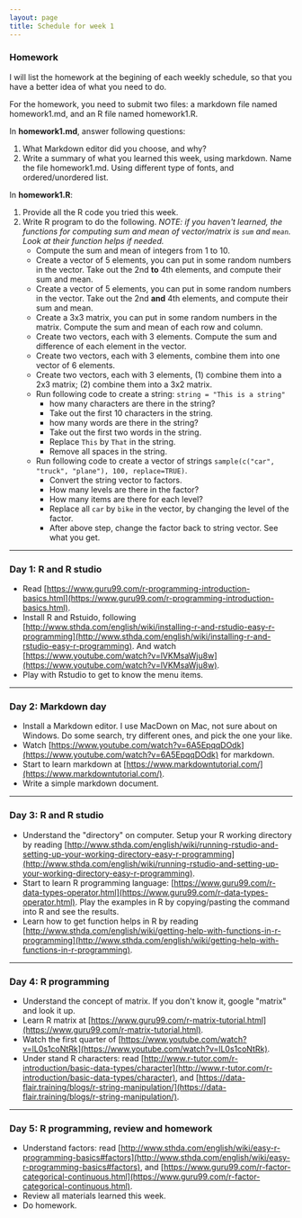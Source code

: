 ```yaml
---
layout: page
title: Schedule for week 1
---
```


### Homework

I will list the homework at the begining of each weekly schedule, so that you have a better idea of what you need to do. 

For the homework, you need to submit two files: a markdown file named homework1.md, and an R file named  homework1.R. 

In **homework1.md**, answer following questions: 

1. What Markdown editor did you choose, and why?
2. Write a summary of what you learned this week, using markdown. Name the file homework1.md. Using different type of fonts, and ordered/unordered list. 

In **homework1.R**:

1. Provide all the R code you tried this week. 
2. Write R program to do the following. _NOTE: if you haven't learned, the functions for computing sum and mean of vector/matrix is ``sum`` and ``mean``. Look at their function helps if needed._ 
	- Compute the sum and mean of integers from 1 to 10.
	- Create a vector of 5 elements, you can put in some random numbers in the vector. Take out the 2nd **to** 4th elements, and compute their sum and mean. 
	- Create a vector of 5 elements, you can put in some random numbers in the vector. Take out the 2nd **and** 4th elements, and compute their sum and mean. 
	- Create a 3x3 matrix, you can put in some random numbers in the matrix. Compute the sum and mean of each row and column.
	- Create two vectors, each with 3 elements. Compute the sum and difference of each element in the vector.
	- Create two vectors, each with 3 elements, combine them into one vector of 6 elements. 
	- Create two vectors, each with 3 elements, (1) combine them into a 2x3 matrix; (2) combine them into a 3x2 matrix.
	- Run following code to create a string: `string = "This is a string"`
		- how many characters are there in the string? 
		- Take out the first 10 characters in the string.
		- how many words are there in the string?
		- Take out the first two words in the string. 
		- Replace `This` by `That` in the string. 
		- Remove all spaces in the string. 
	- Run following code to create a vector of strings `sample(c("car", "truck", "plane"), 100, replace=TRUE)`. 
		- Convert the string vector to factors. 
		- How many levels are there in the factor? 
		- How many items are there for each level? 
		- Replace all `car` by `bike` in the vector, by changing the level of the factor. 
		- After above step, change the factor back to string vector. See what you get. 
	
	
***

### Day 1: R and R studio
- Read [https://www.guru99.com/r-programming-introduction-basics.html](https://www.guru99.com/r-programming-introduction-basics.html). 
- Install R and Rstuido, following [http://www.sthda.com/english/wiki/installing-r-and-rstudio-easy-r-programming](http://www.sthda.com/english/wiki/installing-r-and-rstudio-easy-r-programming). And watch [https://www.youtube.com/watch?v=lVKMsaWju8w](https://www.youtube.com/watch?v=lVKMsaWju8w). 
- Play with Rstudio to get to know the menu items. 

***

### Day 2: Markdown day
- Install a Markdown editor. I use MacDown on Mac, not sure about on Windows. Do some search, try different ones, and pick the one your like. 
- Watch [https://www.youtube.com/watch?v=6A5EpqqDOdk](https://www.youtube.com/watch?v=6A5EpqqDOdk) for markdown. 
- Start to learn markdown at [https://www.markdowntutorial.com/](https://www.markdowntutorial.com/). 
- Write a simple markdown document. 

***

### Day 3: R and R studio
- Understand the "directory" on computer. Setup your R working directory by reading [http://www.sthda.com/english/wiki/running-rstudio-and-setting-up-your-working-directory-easy-r-programming](http://www.sthda.com/english/wiki/running-rstudio-and-setting-up-your-working-directory-easy-r-programming). 
- Start to learn R programming language: [https://www.guru99.com/r-data-types-operator.html](https://www.guru99.com/r-data-types-operator.html). Play the examples in R by copying/pasting the command into R and see the results. 
- Learn how to get function helps in R by reading [http://www.sthda.com/english/wiki/getting-help-with-functions-in-r-programming](http://www.sthda.com/english/wiki/getting-help-with-functions-in-r-programming). 

***

### Day 4: R programming 
<!-- - Review basic R programming: read [http://www.sthda.com/english/wiki/easy-r-programming-basics](http://www.sthda.com/english/wiki/easy-r-programming-basics), the first 5 sections (up to **Vectors**). Play with the examples. -->
- Understand the concept of matrix. If you don't know it, google "matrix" and look it up. 
- Learn R matrix at [https://www.guru99.com/r-matrix-tutorial.html](https://www.guru99.com/r-matrix-tutorial.html).
- Watch the first quarter of [https://www.youtube.com/watch?v=lL0s1coNtRk](https://www.youtube.com/watch?v=lL0s1coNtRk). 
- Under stand R characters: read [http://www.r-tutor.com/r-introduction/basic-data-types/character](http://www.r-tutor.com/r-introduction/basic-data-types/character), and [https://data-flair.training/blogs/r-string-manipulation/](https://data-flair.training/blogs/r-string-manipulation/). 

***


### Day 5: R programming, review and homework


- Understand factors: read [http://www.sthda.com/english/wiki/easy-r-programming-basics#factors](http://www.sthda.com/english/wiki/easy-r-programming-basics#factors), and [https://www.guru99.com/r-factor-categorical-continuous.html](https://www.guru99.com/r-factor-categorical-continuous.html). 
- Review all materials learned this week. 
- Do homework. 


